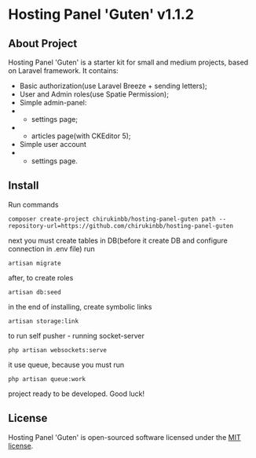 # Hosting Panel  'Guten' v1.1.2

## About Project

Hosting Panel  'Guten' is a starter kit for small and medium projects, based on Laravel framework.
It contains: 
* Basic authorization(use Laravel Breeze +  sending letters);
* User and Admin roles(use Spatie Permission);
* Simple admin-panel:
* * settings page;
* * articles page(with CKEditor 5);
* Simple user account
* * settings page.


## Install

Run commands

`
composer create-project chirukinbb/hosting-panel-guten path --repository-url=https://github.com/chirukinbb/hosting-panel-guten
`

next you must create tables in DB(before it create DB and configure connection in .env file) run

`
artisan migrate
`

after, to create roles

`
artisan db:seed
`

in the end of installing, create symbolic links

`
artisan storage:link
`

to run self pusher - running socket-server

`
php artisan websockets:serve
`

it use queue, because you must run

`
php artisan queue:work
`

project ready to be developed. Good luck!

## License

Hosting Panel  'Guten' is open-sourced software licensed under the [MIT license](https://opensource.org/licenses/MIT).
